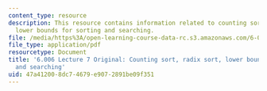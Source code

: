 ```yaml
---
content_type: resource
description: This resource contains information related to counting sort, radix sort,
  lower bounds for sorting and searching.
file: /media/https%3A/open-learning-course-data-rc.s3.amazonaws.com/6-006-introduction-to-algorithms-fall-2011/47a412008dc74679e9072891be09f351_MIT6_006F11_lec07_orig.pdf
file_type: application/pdf
resourcetype: Document
title: '6.006 Lecture 7 Original: Counting sort, radix sort, lower bounds for sorting
  and searching'
uid: 47a41200-8dc7-4679-e907-2891be09f351
---
```

